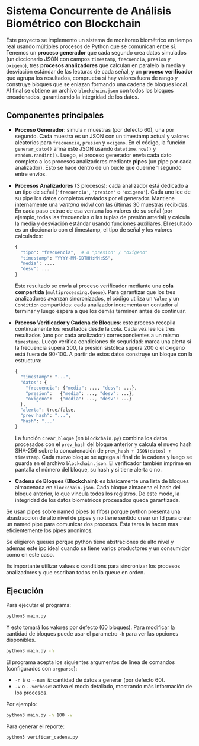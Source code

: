 
# Sistema Concurrente de Análisis Biométrico con Blockchain

Este proyecto se implemento un sistema de monitoreo biométrico en tiempo real usando múltiples procesos de Python que se comunican entre sí. Tenemos un **proceso generador** que cada segundo crea datos simulados (un diccionario JSON con campos `timestamp`, `frecuencia`, `presion` y `oxigeno`), tres **procesos analizadores** que calculan en paralelo la media y desviación estándar de las lecturas de cada señal, y un **proceso verificador** que agrupa los resultados, comprueba si hay valores fuera de rango y construye bloques que se enlazan formando una cadena de bloques local. Al final se obtiene un archivo `blockchain.json` con todos los bloques encadenados, garantizando la integridad de los datos.

## Componentes principales

* **Proceso Generador**: simula `n` muestras (por defecto 60), una por segundo. Cada muestra es un JSON con un timestamp actual y valores aleatorios para `frecuencia`, `presion` y `oxigeno`. En el código, la función `generar_dato()` arma este JSON usando `datetime.now()` y `random.randint()`. Luego, el proceso generador envía cada dato completo a los procesos analizadores mediante **pipes** (un pipe por cada analizador). Esto se hace dentro de un bucle que duerme 1 segundo entre envíos.

* **Procesos Analizadores** (3 procesos): cada analizador está dedicado a un tipo de señal (`'frecuencia'`, `'presion'` o `'oxigeno'`). Cada uno lee de su pipe los datos completos enviados por el generador. Mantiene internamente una *ventana móvil* con las últimas 30 muestras recibidas. En cada paso extrae de esa ventana los valores de su señal (por ejemplo, todas las frecuencias o las tuplas de presión arterial) y calcula la media y desviación estándar usando funciones auxiliares. El resultado es un diccionario con el timestamp, el tipo de señal y los valores calculados:

  ```python
  {
    "tipo": "frecuencia",  # o "presion" / "oxigeno"
    "timestamp": "YYYY-MM-DDTHH:MM:SS",
    "media": ...,
    "desv": ...
  }
  ```

  Este resultado se envía al proceso verificador mediante una **cola compartida** (`multiprocessing.Queue`). Para garantizar que los tres analizadores avanzan sincronizados, el código utiliza un `Value` y un `Condition` compartidos: cada analizador incrementa un contador al terminar y luego espera a que los demás terminen antes de continuar.

* **Proceso Verificador y Cadena de Bloques**: este proceso recopila continuamente los resultados desde la cola. Cada vez lee los tres resultados (uno por cada analizador) correspondientes a un mismo `timestamp`. Luego verifica condiciones de seguridad: marca una alerta si la frecuencia supera 200, la presión sistólica supera 200 o el oxígeno está fuera de 90-100. A partir de estos datos construye un bloque con la estructura:

  ```python
  {
    "timestamp": "...",
    "datos": {
      "frecuencia": {"media": ..., "desv": ...},
      "presion":   {"media": ..., "desv": ...},
      "oxigeno":   {"media": ..., "desv": ...}
    },
    "alerta": true/false,
    "prev_hash": "...",
    "hash": "..."
  }
  ```

  La función `crear_bloque` (en `blockchain.py`) combina los datos procesados con el `prev_hash` del bloque anterior y calcula el nuevo hash SHA-256 sobre la concatenación de `prev_hash + JSON(datos) + timestamp`. Cada nuevo bloque se agrega al final de la cadena y luego se guarda en el archivo `blockchain.json`. El verificador también imprime en pantalla el número del bloque, su hash y si tiene alerta o no.

* **Cadena de Bloques (Blockchain)**: es básicamente una lista de bloques almacenada en `blockchain.json`. Cada bloque almacena el hash del bloque anterior, lo que vincula todos los registros. De este modo, la integridad de los datos biométricos procesados queda garantizada.

Se usan pipes sobre named pipes (o fifos) porque python presenta una abastraccion de alto nivel de pipes y no tiene sentido crear un fd para crear un named pipe para comunicar dos procesos. Esta tarea la hacen mas eficientemente los pipes anonimos.

Se eligieron queues porque python tiene abstraciones de alto nivel y ademas este ipc ideal cuando se tiene varios productores y un consumidor como en este caso.

Es importante utilizar values o conditions para sincronizar los procesos analizadores y que escriban todos en la queue en orden.

## Ejecución

Para ejecutar el programa:

```sh
python3 main.py
```

Y esto tomará los valores por defecto (60 bloques). Para modificar la cantidad de bloques puede usar el parametro `-h` para ver las opciones disponibles.

```sh
python3 main.py -h
```

El programa acepta los siguientes argumentos de línea de comandos (configurados con `argparse`):

* `-n N` o `--num N`: cantidad de datos a generar (por defecto 60).
* `-v` o `--verbose`: activa el modo detallado, mostrando más información de los procesos.

Por ejemplo:

```sh
python3 main.py -n 100 -v
```

Para generar el reporte:

```sh
python3 verificar_cadena.py
```

